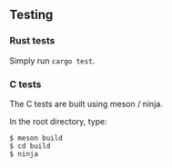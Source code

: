 ## Testing

### Rust tests

Simply run `cargo test`.

### C tests

The C tests are built using meson / ninja.

In the root directory, type:

    $ meson build
    $ cd build
    $ ninja
